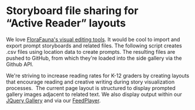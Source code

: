 # Storyboard file sharing for “Active&nbsp;Reader”&nbsp;layouts

We love [FloraFauna's visual editing tools](https://www.florafauna.ai). It would be cool to import and export prompt storyboards and related files. The following script creates .csv files using location data to create prompts. The resulting files are pushed to GitHub, from which they're loaded into the side gallery via the Github API.

We're striving to increase reading rates for K-12 graders by creating layouts that encourage reading and creative writing during story visualization processes. &nbsp;The current page layout is structured to display prompted gallery images adjacent to related text.  We also display output within our [JQuery Gallery](gallery) and via our [FeedPlayer](../feed).<!-- or [React Gallery](https://model.earth/react-gallery/view/)  On narrow screen, the gallery appears above the text. Generated in different aspect ratios-->